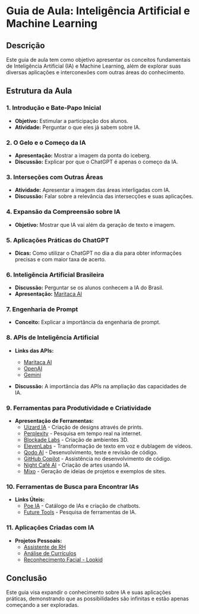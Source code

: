 # Guia de Aula: Inteligência Artificial e Machine Learning

## Descrição

Este guia de aula tem como objetivo apresentar os conceitos fundamentais de Inteligência Artificial (IA) e Machine Learning, além de explorar suas diversas aplicações e interconexões com outras áreas do conhecimento.

## Estrutura da Aula

### 1. Introdução e Bate-Papo Inicial

- **Objetivo:** Estimular a participação dos alunos.
- **Atividade:** Perguntar o que eles já sabem sobre IA.

### 2. O Gelo e o Começo da IA

- **Apresentação:** Mostrar a imagem da ponta do iceberg.
- **Discussão:** Explicar por que o ChatGPT é apenas o começo da IA.

### 3. Interseções com Outras Áreas

- **Atividade:** Apresentar a imagem das áreas interligadas com IA.
- **Discussão:** Falar sobre a relevância das intersecções e suas aplicações.

### 4. Expansão da Compreensão sobre IA

- **Objetivo:** Mostrar que IA vai além da geração de texto e imagem.

### 5. Aplicações Práticas do ChatGPT

- **Dicas:** Como utilizar o ChatGPT no dia a dia para obter informações precisas e com maior taxa de acerto.

### 6. Inteligência Artificial Brasileira

- **Discussão:** Perguntar se os alunos conhecem a IA do Brasil.
- **Apresentação:** [Maritaca AI](https://chat.maritaca.ai/)

### 7. Engenharia de Prompt

- **Conceito:** Explicar a importância da engenharia de prompt.

### 8. APIs de Inteligência Artificial

- **Links das APIs:**
  - [Maritaca AI](https://plataforma.maritaca.ai/modelos)
  - [OpenAI](https://openai.com/api/)
  - [Gemini](https://ai.google.dev/gemini-api?hl=pt-br)

- **Discussão:** A importância das APIs na ampliação das capacidades de IA.

### 9. Ferramentas para Produtividade e Criatividade

- **Apresentação de Ferramentas:**
  - [Uizard IA](https://app.uizard.io/) - Criação de designs através de prints.
  - [Perplexity](https://www.perplexity.ai/) - Pesquisa em tempo real na internet.
  - [Blockade Labs](https://www.blockadelabs.com/) - Criação de ambientes 3D.
  - [ElevenLabs](https://elevenlabs.io/) - Transformação de texto em voz e dublagem de vídeos.
  - [Qodo AI](https://www.qodo.ai/) - Desenvolvimento, teste e revisão de código.
  - [GitHub Copilot](https://github.com/features/copilot) - Assistência no desenvolvimento de código.
  - [Night Café AI](https://creator.nightcafe.studio/) - Criação de artes usando IA.
  - [Mixo](https://app.mixo.io/) - Geração de ideias de projetos e exemplos de sites.

### 10. Ferramentas de Busca para Encontrar IAs

- **Links Úteis:**
  - [Poe IA](https://poe.com/) - Catálogo de IAs e criação de chatbots.
  - [Future Tools](https://www.futuretools.io/) - Pesquisa de ferramentas de IA.

### 11. Aplicações Criadas com IA

- **Projetos Pessoais:**
  - [Assistente de RH](https://gustavodesousalima.github.io/assistenteRH/)
  - [Análise de Currículos](https://gustavodesousalima.github.io/analiseCurriculo/)
  - [Reconhecimento Facial - Lookid](https://lookid.tec.br/)

## Conclusão

Este guia visa expandir o conhecimento sobre IA e suas aplicações práticas, demonstrando que as possibilidades são infinitas e estão apenas começando a ser exploradas.
